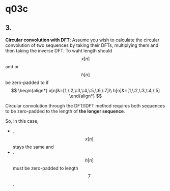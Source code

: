 # q03c

## 3.
__Circular convolution with DFT__:
Assume you wish to calculate the circular convolution of two sequences by taking their DFTs, multiplying them and then taking the inverse DFT.  To waht length should $$x[n]$$ and or $$h[n]$$ be zero-padded to if 
$$
\begin{align*}
x[n]&=[1,\:2,\:3,\:4,\:5,\:6,\:7]\\
h[n]&=[1,\:2,\:3,\:4,\:5]
\end{align*}
$$


Circular convolution through the DFT/IDFT method requires both sequences to be zero-padded to the length of __the longer sequence__. 

So, in this case,
 - .$$x[n]$$ stays the same and 
 - .$$h[n]$$ must be zero-padded to length $$7$$.

 